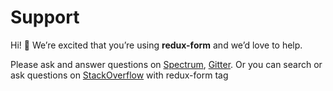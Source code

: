 # Support

Hi! 👋
We’re excited that you’re using **redux-form** and we’d love to help.

Please ask and answer questions on [Spectrum][spectrum], [Gitter][gitter].
Or you can search or ask questions on [StackOverflow][stackoverflow] with redux-form tag

[spectrum]: https://spectrum.chat/redux-form
[gitter]: https://gitter.im/erikras/redux-form
[stackoverflow]: https://stackoverflow.com/questions/tagged/redux-form
